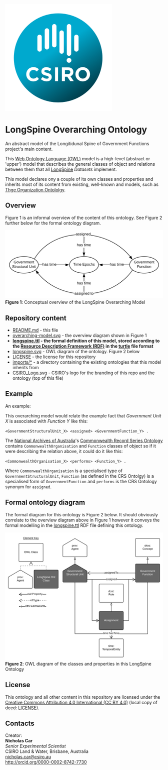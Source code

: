 ![](CSIRO_Logo.svg)

# LongSpine Overarching Ontology
An abstract model of the Longitidunal Spine of Government Functions project's main content.

This [Web Ontology Language (OWL)](https://www.w3.org/2001/sw/wiki/OWL) model is a high-level (abstract or 'upper') model that describes the general classes of object and relations between them that all [LongSpine](https://longspine.cat) *Datasets* implement.

This model declares ony a couple of its own classes and properties and inherits most of its content from existing, well-known and models, such as [Thge Organization Ontololgy](https://www.w3.org/TR/vocab-org/).


## Overview
Figure 1 is an informal overview of the content of this ontology. See Figure 2 further below for the formal ontology diagram.

![](overarching-model.svg)  
**Figure 1**: Conceptual overview of the LongSpine Overarching Model


## Repository content
* [README.md](README.md) - this file
* [overarching-model.svg](overarching-model.svg) - the overview diagram shown in Figure 1
* **[longspine.ttl](longspine.ttl) - the formal definition of this model, stored according to the [Resource Description Framework (RDF)](https://www.w3.org/2001/sw/wiki/RDF) in the [turtle](https://www.w3.org/TR/turtle/) file format**
* [longspine.svg](longspine.svg) - OWL diagram of the ontology. Figure 2 below
* [LICENSE](LICENSE) - the license for this repository
* [imports/*](imports) - a directory containing the existing ontologies that this model inherits from
* [CSIRO_Logo.svg](CSIRO_Logo.svg) - CSIRO's logo for the branding of this repo and the ontology (top of this file)


## Example
An example:

This overarching model would relate the example fact that *Government Unit X* is associated with *Function Y* like this:

`<GovernmentStructuralUnit_X> <assigned> <GovernmentFunction_Y> .`

The [National Archives of Australia](http://www.naa.gov.au)'s [Commonwealth Record Series Ontology](http://linked.data.gov.au/def/crs) contains `CommonwealthOrganisation` and `Function` classes of object so if it were describing the relation above, it could do it like this:

`<CommonwealthOrganisation_X> <performs> <Function_Y> .`

Where `CommonwealthOrganisation` is a specialised type of `GovernmentStructuralUnit`, `Function` (as defined in the CRS Ontolgy) is a specialised form of `GovernmentFunction` and `performs` is the CRS Ontology synonym for `assigned`.


## Formal ontology diagram
The formal diagram for this ontology is Figure 2 below. It should obviously correlate to the overview diagram above in Figure 1 however it conveys the formal modelling in the [longspine.ttl](longspine.ttl) RDF file defining this ontology.

![](longspine.svg)  
**Figure 2**: OWL diagram of the classes and properties in this LongSpine Ontology


## License
This ontology and all other content in this repository are licensed under the [Creative Commons Attribution 4.0 International (CC BY 4.0)](https://creativecommons.org/licenses/by/4.0/) (local copy of deed: [LICENSE](LICENSE)).


## Contacts
Creator:  
**Nicholas Car**  
*Senior Experimental Scientist*  
CSIRO Land & Water, Brisbane, Australia  
<nicholas.car@csiro.au>  
<http://orcid.org/0000-0002-8742-7730>  
